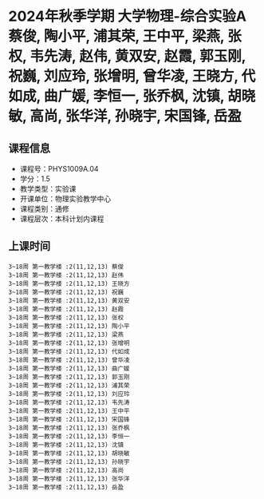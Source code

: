 # 2024年秋季学期 大学物理-综合实验A 蔡俊, 陶小平, 浦其荣, 王中平, 梁燕, 张权, 韦先涛, 赵伟, 黄双安, 赵霞, 郭玉刚, 祝巍, 刘应玲, 张增明, 曾华凌, 王晓方, 代如成, 曲广媛, 李恒一, 张乔枫, 沈镇, 胡晓敏, 高尚, 张华洋, 孙晓宇, 宋国锋, 岳盈






## 课程信息

- 课程号：PHYS1009A.04
- 学分：1.5
- 教学类型：实验课
- 开课单位：物理实验教学中心
- 课程类别：通修
- 课程层次：本科计划内课程

## 上课时间

```
3~18周 第一教学楼 :2(11,12,13) 蔡俊
3~18周 第一教学楼 :2(11,12,13) 赵伟
3~18周 第一教学楼 :2(11,12,13) 王晓方
3~18周 第一教学楼 :2(11,12,13) 祝巍
3~18周 第一教学楼 :2(11,12,13) 黄双安
3~18周 第一教学楼 :2(11,12,13) 赵霞
3~18周 第一教学楼 :2(11,12,13) 张权
3~18周 第一教学楼 :2(11,12,13) 陶小平
3~18周 第一教学楼 :2(11,12,13) 梁燕
3~18周 第一教学楼 :2(11,12,13) 张增明
3~18周 第一教学楼 :2(11,12,13) 代如成
3~18周 第一教学楼 :2(11,12,13) 曾华凌
3~18周 第一教学楼 :2(11,12,13) 曲广媛
3~18周 第一教学楼 :2(11,12,13) 郭玉刚
3~18周 第一教学楼 :2(11,12,13) 浦其荣
3~18周 第一教学楼 :2(11,12,13) 刘应玲
3~18周 第一教学楼 :2(11,12,13) 韦先涛
3~18周 第一教学楼 :2(11,12,13) 王中平
3~18周 第一教学楼 :2(11,12,13) 宋国锋
3~18周 第一教学楼 :2(11,12,13) 张乔枫
3~18周 第一教学楼 :2(11,12,13) 李恒一
3~18周 第一教学楼 :2(11,12,13) 沈镇
3~18周 第一教学楼 :2(11,12,13) 胡晓敏
3~18周 第一教学楼 :2(11,12,13) 孙晓宇
3~18周 第一教学楼 :2(11,12,13) 高尚
3~18周 第一教学楼 :2(11,12,13) 张华洋
3~18周 第一教学楼 :2(11,12,13) 岳盈
```

